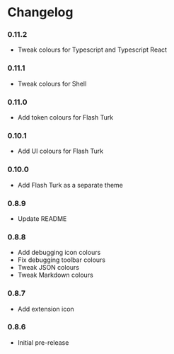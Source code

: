 # Changelog

### 0.11.2
- Tweak colours for Typescript and Typescript React

### 0.11.1
- Tweak colours for Shell

### 0.11.0
- Add token colours for Flash Turk

### 0.10.1
- Add UI colours for Flash Turk

### 0.10.0
- Add Flash Turk as a separate theme

### 0.8.9
- Update README

### 0.8.8
- Add debugging icon colours
- Fix debugging toolbar colours
- Tweak JSON colours
- Tweak Markdown colours

### 0.8.7
- Add extension icon

### 0.8.6
- Initial pre-release
